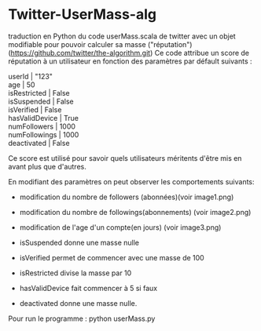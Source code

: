 # Twitter-UserMass-alg

traduction en Python du code userMass.scala de twitter avec un objet modifiable pour pouvoir calculer sa masse ("réputation") (https://github.com/twitter/the-algorithm.git)
Ce code attribue un score de réputation à un utilisateur en fonction des paramètres par défault suivants :

userId | "123"      
age | 50        
isRestricted | False          
isSuspended | False     
isVerified | False      
hasValidDevice | True       
numFollowers | 1000     
numFollowings | 1000        
deactivated | False     

Ce score est utilisé pour savoir quels utilisateurs méritents d'être mis en avant plus que d'autres. 

En modifiant des paramètres on peut observer les comportements suivants:

- modification du nombre de followers (abonnées)(voir image1.png)

- modification du nombre de followings(abonnements) (voir image2.png)

- modification de l'age d'un compte(en jours) (voir image3.png)

- isSuspended donne une masse nulle

- isVerified permet de commencer avec une masse de 100

- isRestricted divise la masse par 10

- hasValidDevice fait commencer à 5 si faux 

- deactivated donne une masse nulle. 



Pour run le programme :
        python userMass.py